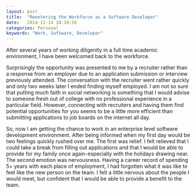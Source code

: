 ```yaml
---
layout: post
title:  "Reentering the Workforce as a Software Developer"
date:   2014-12-14 10:10:56
categories: Personal
keywords: "Work, Software, Developer"
---
```

After several years of working diligently in a full time academic environment, I have been welcomed back to the workforce.

Surprisingly the opportunity was presented to me by a recruiter rather than a response from an employer due to an application submission or interview previously attended. The conversation with the recruiter went rather quickly and only two weeks later I ended finding myself employed. I am not so sure that putting much faith in social networking is something that I would advise to someone fresh out of college with no professional experience in a particular field. However, connecting with recruiters and having them find potential opportunities for you seems to be a little more efficient than submitting applications to job boards on the internet all day.

So, now I am getting the chance to work in an enterprise level software development environment. After being informed when my first day would be two feelings quickly rushed over me. The first was relief. I felt relieved that I could take a break from filling out applications and that I would be able to provide for my family once again-especially with the holidays drawing near. The second emotion was nervousness. Having a career record of spending 5+ years with each place of employment, I had forgotten what it was like to feel like the new person on the team.  I felt a little nervous about the people I would meet, but confident that I would be able to provide a benefit to the team.
